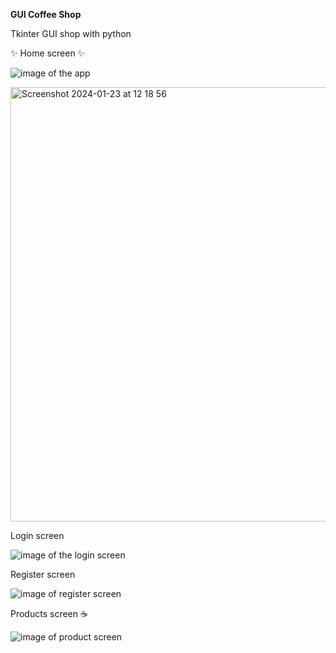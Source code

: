 **GUI Coffee Shop**

Tkinter GUI shop with python

:sparkles: Home screen :sparkles:

![image of the app](<img width="695" alt="Screenshot 2024-01-23 at 12 11 37" src="https://github.com/loyordanova/Tkinter-GUI-Shop/assets/122961637/0d54108e-1c36-4bec-8ec6-5da394f5cb27">)

<img width="695" alt="Screenshot 2024-01-23 at 12 18 56" src="https://github.com/loyordanova/Tkinter-GUI-Shop/assets/122961637/ea677b77-58ad-453d-89b8-1251d1b5199e">


Login screen

![image of the login screen](<img width="695" alt="Screenshot 2024-01-23 at 12 13 09" src="https://github.com/loyordanova/Tkinter-GUI-Shop/assets/122961637/061ae36c-d401-4f9c-9c7f-dd9bc83a1e07">)



Register screen

![image of register screen](<img width="695" alt="Screenshot 2024-01-23 at 12 14 05" src="https://github.com/loyordanova/Tkinter-GUI-Shop/assets/122961637/e59a3255-b50b-40e1-a389-c02b064a7554">)




Products screen :coffee:

![image of product screen](<img width="695" alt="Screenshot 2024-01-23 at 12 18 56" src="https://github.com/loyordanova/Tkinter-GUI-Shop/assets/122961637/359f1ea9-a318-4dea-a24f-f4ac30075ed0">)


